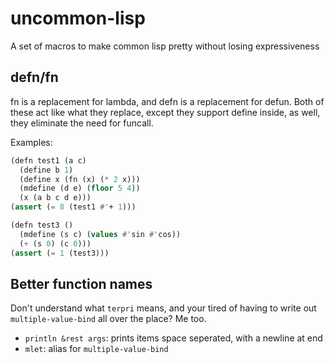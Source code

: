 # uncommon-lisp
A set of macros to make common lisp pretty without losing expressiveness

## defn/fn
fn is a replacement for lambda, and defn is a replacement for
defun. Both of these act like what they replace, except they support
define inside, as well, they eliminate the need for funcall.

Examples:
```lisp
(defn test1 (a c)
  (define b 1)
  (define x (fn (x) (* 2 x)))
  (mdefine (d e) (floor 5 4))
  (x (a b c d e)))
(assert (= 8 (test1 #'+ 1)))

(defn test3 ()
  (mdefine (s c) (values #'sin #'cos))
  (+ (s 0) (c 0)))
(assert (= 1 (test3)))
```

## Better function names
Don't understand what `terpri` means, and your tired of having to
write out `multiple-value-bind` all over the place? Me too.

- `println &rest args`: prints items space seperated, with a newline at end
- `mlet`: alias for `multiple-value-bind`
